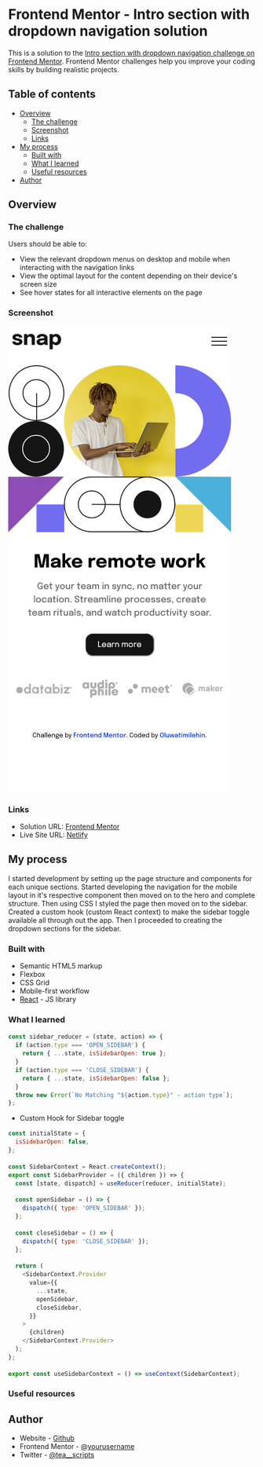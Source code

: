# Frontend Mentor - Intro section with dropdown navigation solution

This is a solution to the [Intro section with dropdown navigation challenge on Frontend Mentor](https://www.frontendmentor.io/challenges/intro-section-with-dropdown-navigation-ryaPetHE5). Frontend Mentor challenges help you improve your coding skills by building realistic projects.

## Table of contents

- [Overview](#overview)
  - [The challenge](#the-challenge)
  - [Screenshot](#screenshot)
  - [Links](#links)
- [My process](#my-process)
  - [Built with](#built-with)
  - [What I learned](#what-i-learned)
  - [Useful resources](#useful-resources)
- [Author](#author)

## Overview

### The challenge

Users should be able to:

- View the relevant dropdown menus on desktop and mobile when interacting with the navigation links
- View the optimal layout for the content depending on their device's screen size
- See hover states for all interactive elements on the page

### Screenshot

![](./src/images/mobile-view.png)

### Links

- Solution URL: [Frontend Mentor](https://your-solution-url.com)
- Live Site URL: [Netlify](https://intro-with-dropdown-landing-page.netlify.app/)

## My process

I started development by setting up the page structure and components for each unique sections. Started developing the navigation for the mobile layout in it's respective component then moved on to the hero and complete structure. Then using CSS I styled the page then moved on to the sidebar. Created a custom hook (custom React context) to make the sidebar toggle available all through out the app. Then I proceeded to creating the dropdown sections for the sidebar.

### Built with

- Semantic HTML5 markup
- Flexbox
- CSS Grid
- Mobile-first workflow
- [React](https://reactjs.org/) - JS library

### What I learned

```js
const sidebar_reducer = (state, action) => {
  if (action.type === 'OPEN_SIDEBAR') {
    return { ...state, isSidebarOpen: true };
  }
  if (action.type === 'CLOSE_SIDEBAR') {
    return { ...state, isSidebarOpen: false };
  }
  throw new Error(`No Matching "${action.type}" - action type`);
};
```

- Custom Hook for Sidebar toggle

```js
const initialState = {
  isSidebarOpen: false,
};

const SidebarContext = React.createContext();
export const SidebarProvider = ({ children }) => {
  const [state, dispatch] = useReducer(reducer, initialState);

  const openSidebar = () => {
    dispatch({ type: 'OPEN_SIDEBAR' });
  };

  const closeSidebar = () => {
    dispatch({ type: 'CLOSE_SIDEBAR' });
  };

  return (
    <SidebarContext.Provider
      value={{
        ...state,
        openSidebar,
        closeSidebar,
      }}
    >
      {children}
    </SidebarContext.Provider>
  );
};

export const useSidebarContext = () => useContext(SidebarContext);
```

### Useful resources

## Author

- Website - [Github](https://github.com/tea-scripts)
- Frontend Mentor - [@yourusername](https://www.frontendmentor.io/profile/yourusername)
- Twitter - [@tea\_\_scripts](https://twitter.com/tea__scripts)

